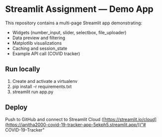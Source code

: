 # Streamlit Assignment — Demo App


This repository contains a multi-page Streamlit app demonstrating:
- Widgets (number_input, slider, selectbox, file_uploader)
- Data preview and filtering
- Matplotlib visualizations
- Caching and session_state
- Example API call (COVID tracker)


## Run locally
1. Create and activate a virtualenv
2. pip install -r requirements.txt
3. streamlit run app.py


## Deploy
Push to GitHub and connect to Streamlit Cloud ([https://streamlit.io/cloud](https://janitha2000-covid-19-tracker-app-5ekph5.streamlit.app/))"# COVID-19-Tracker" 
